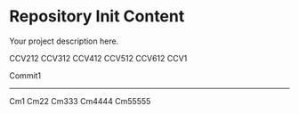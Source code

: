 Repository Init Content
=======================

Your project description here.

CCV212
CCV312
CCV412
CCV512
CCV612
CCV1

Commit1

-------------------------
Cm1
Cm22
Cm333
Cm4444
Cm55555
